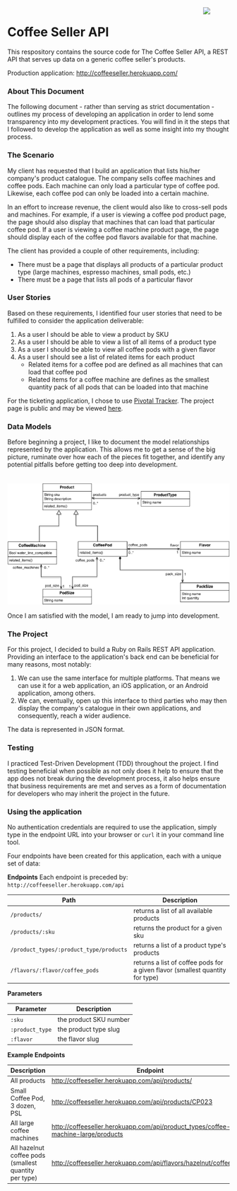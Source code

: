 <img src="http://res.freestockphotos.biz/pictures/16/16192-illustration-of-a-hot-cup-of-coffee-pv.png" align="right" width="60px">

# Coffee Seller API

This respository contains the source code for The Coffee Seller API, a REST API that serves up data on a generic coffee seller's products.

Production application: http://coffeeseller.herokuapp.com/

### About This Document

The following document - rather than serving as strict documentation - outlines my process of developing an application in order to lend some transparency into my development practices. You will find in it the steps that I followed to develop the application as well as some insight into my thought process.

### The Scenario

My client has requested that I build an application that lists his/her company's product catalogue. The company sells coffee machines and coffee pods. Each machine can only load a particular type of coffee pod. Likewise, each coffee pod can only be loaded into a certain machine.

In an effort to increase revenue, the client would also like to cross-sell pods and machines. For example, if a user is viewing a coffee pod product page, the page should also display that machines that can load that particular coffee pod. If a user is viewing a coffee machine product page, the page should display each of the coffee pod flavors available for that machine.

The client has provided a couple of other requirements, including:
- There must be a page that displays all products of a particular product type (large machines, espresso machines, small pods, etc.)
- There must be a page that lists all pods of a particular flavor

### User Stories

Based on these requirements, I identified four user stories that need to be fulfilled to consider the application deliverable:

1. As a user I should be able to view a product by SKU
2. As a user I should be able to view a list of all items of a product type
3. As a user I should be able to view all coffee pods with a given flavor
4. As a user I should see a list of related items for each product
    - Related items for a coffee pod are defined as all machines that can load that coffee pod
    - Related items for a coffee machine are defines as the smallest quantity pack of all pods that can be loaded into that machine

For the ticketing application, I chose to use [Pivotal Tracker](https://www.pivotaltracker.com). The project page is public and may be viewed [here](https://www.pivotaltracker.com/n/projects/1936341).

### Data Models

Before beginning a project, I like to document the model relationships represented by the application. This allows me to get a sense of the big picture, ruminate over how each of the pieces fit together, and identify any potential pitfalls before getting too deep into development.

<p align="center" style="padding-top: 20px; padding-botton: 30px;"><img src="https://raw.githubusercontent.com/nickmro/CoffeeSellerAPI/master/app/assets/images/data_models.png" /></p>

Once I am satisfied with the model, I am ready to jump into development.

### The Project

For this project, I decided to build a Ruby on Rails REST API application. Providing an interface to the application's back end can be beneficial for many reasons, most notably:

1. We can use the same interface for multiple platforms. That means we can use it for a web application, an iOS application, or an Android application, among others.
2. We can, eventually, open up this interface to third parties who may then display the company's catalogue in their own applications, and consequently, reach a wider audience.

The data is represented in JSON format.

### Testing

I practiced Test-Driven Development (TDD) throughout the project. I find testing beneficial when possible as not only does it help to ensure that the app does not break during the development process, it also helps ensure that business requirements are met and serves as a form of documentation for developers who may inherit the project in the future.

### Using the application

No authentication credentials are required to use the application, simply type in the endpoint URL into your browser or `curl` it in your command line tool.

Four endpoints have been created for this application, each with a unique set of data:

**Endpoints**
Each endpoint is preceded by: `http://coffeeseller.herokuapp.com/api`

| Path | Description |
|---|---|
| `/products/` | returns a list of all available products |
| `/products/:sku` | returns the product for a given sku |
| `/product_types/:product_type/products` | returns a list of a product type's products |
| `/flavors/:flavor/coffee_pods` | returns a list of coffee pods for a given flavor (smallest quantity for type) |

**Parameters**

| Parameter | Description |
|---|---|
| `:sku` | the product SKU number |
| `:product_type` | the product type slug |
| `:flavor` | the flavor slug |

**Example Endpoints**

| Description | Endpoint |
|---|---|
| All products| http://coffeeseller.herokuapp.com/api/products/ |
| Small Coffee Pod, 3 dozen, PSL | http://coffeeseller.herokuapp.com/api/products/CP023 |
| All large coffee machines | http://coffeeseller.herokuapp.com/api/product_types/coffee-machine-large/products |
| All hazelnut coffee pods (smallest quantity per type) | http://coffeeseller.herokuapp.com/api/flavors/hazelnut/coffee_pods |
